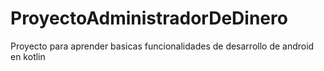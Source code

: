 # ProyectoAdministradorDeDinero
Proyecto para aprender basicas funcionalidades de desarrollo de android en kotlin
